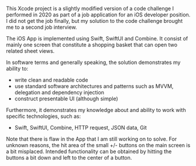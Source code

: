 This Xcode project is a slightly modified version of a code challenge I performed in 2020 as part of a job application for
an iOS developer position. I did not get the job finally, but my solution to the code challenge brought me to a second job interview.

The iOS App is implemented using Swift, SwiftUI and Combine. It consist of mainly one screen that constitute a shopping basket that 
can open two related sheet views.

In software terms and generally speaking, the solution demonstrates my ability to:

- write clean and readable code
- use standard software architectures and patterns such as MVVM, delegation and dependency injection
- construct presentable UI (although simple)

Furthermore, it demonstrates my knowledge about and ability to work with specific technologies, such as:

- Swift, SwiftUI, Combine, HTTP request, JSON data, Git

Note that there is flaw in the App that I am still working on to solve. For unknown reasons, the hit area of the small +/- buttons on the main 
screen is a bit misplaced. Intended functionality can be obtained by hitting the buttons a bit down and left to the center of a button.
